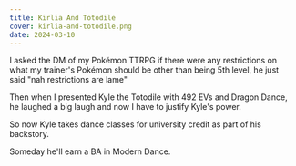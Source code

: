 ```yaml
---
title: Kirlia And Totodile
cover: kirlia-and-totodile.png
date: 2024-03-10
---
```

I asked the DM of my Pokémon TTRPG if there were any restrictions on what my trainer's Pokémon should be other than being 5th level, he just said "nah restrictions are lame"

Then when I presented Kyle the Totodile with 492 EVs and Dragon Dance, he laughed a big laugh and now I have to justify Kyle's power.

So now Kyle takes dance classes for university credit as part of his backstory.

Someday he'll earn a BA in Modern Dance.